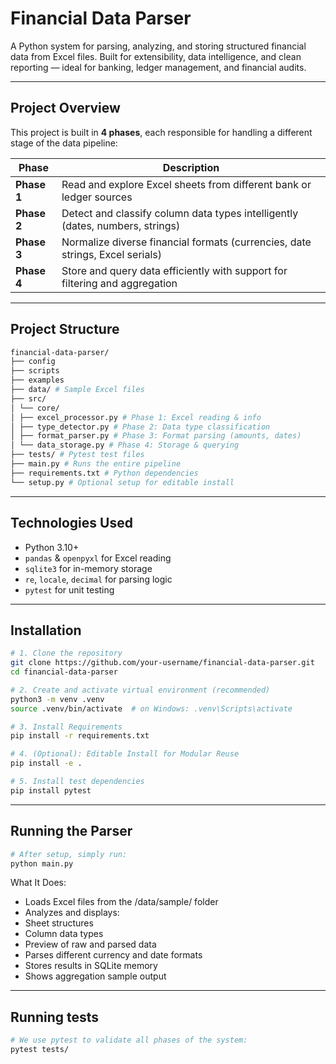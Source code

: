 # Financial Data Parser

A Python system for parsing, analyzing, and storing structured financial data from Excel files. Built for extensibility, data intelligence, and clean reporting — ideal for banking, ledger management, and financial audits.

---

## Project Overview

This project is built in **4 phases**, each responsible for handling a different stage of the data pipeline:

| Phase | Description |
|-------|-------------|
| **Phase 1** | Read and explore Excel sheets from different bank or ledger sources |
| **Phase 2** | Detect and classify column data types intelligently (dates, numbers, strings) |
| **Phase 3** | Normalize diverse financial formats (currencies, date strings, Excel serials) |
| **Phase 4** | Store and query data efficiently with support for filtering and aggregation |

---

## Project Structure

```bash
financial-data-parser/
├── config
├── scripts
├── examples
├── data/ # Sample Excel files
├── src/
│ └── core/
│ ├── excel_processor.py # Phase 1: Excel reading & info
│ ├── type_detector.py # Phase 2: Data type classification
│ ├── format_parser.py # Phase 3: Format parsing (amounts, dates)
│ └── data_storage.py # Phase 4: Storage & querying
├── tests/ # Pytest test files
├── main.py # Runs the entire pipeline
├── requirements.txt # Python dependencies
└── setup.py # Optional setup for editable install
```

---

## Technologies Used

- Python 3.10+
- `pandas` & `openpyxl` for Excel reading
- `sqlite3` for in-memory storage
- `re`, `locale`, `decimal` for parsing logic
- `pytest` for unit testing

---

## Installation

```bash
# 1. Clone the repository
git clone https://github.com/your-username/financial-data-parser.git
cd financial-data-parser

# 2. Create and activate virtual environment (recommended)
python3 -m venv .venv
source .venv/bin/activate  # on Windows: .venv\Scripts\activate

# 3. Install Requirements
pip install -r requirements.txt

# 4. (Optional): Editable Install for Modular Reuse
pip install -e .

# 5. Install test dependencies
pip install pytest
```

---

## Running the Parser

```bash
# After setup, simply run:
python main.py
```

What It Does:
- Loads Excel files from the /data/sample/ folder
- Analyzes and displays:
- Sheet structures
- Column data types
- Preview of raw and parsed data
- Parses different currency and date formats
- Stores results in SQLite memory
- Shows aggregation sample output

---

## Running tests

```bash
# We use pytest to validate all phases of the system:
pytest tests/
```

